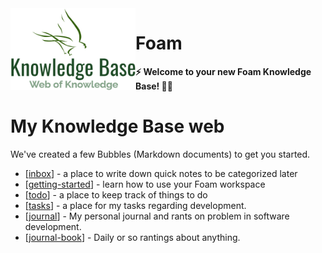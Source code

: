 <img src="attachments/logo.png" width=200 align="left">

# Foam

**⚡ Welcome to your new Foam Knowledge Base! 👨‍💻**

# My Knowledge Base web

We've created a few Bubbles (Markdown documents) to get you started.

- [[inbox]] - a place to write down quick notes to be categorized later
- [[getting-started]] - learn how to use your Foam workspace
- [[todo]] - a place to keep track of things to do
- [[tasks]] - a place for my tasks regarding development.
- [[journal]] - My personal journal and rants on problem in software development.
- [[journal-book]] - Daily or so rantings about anything.



[//begin]: # "Autogenerated link references for markdown compatibility"
[inbox]: inbox "Inbox"
[getting-started]: getting-started "Getting Started"
[todo]: todo "Todo"
[tasks]: notes-development/tasks "Tasks"
[journal]: notes-development/journal "Development Journal"
[journal-book]: journal/journal-book "Journal Book"
[//end]: # "Autogenerated link references"